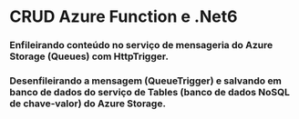 # CRUD Azure Function e .Net6

### Enfileirando conteúdo no serviço de mensageria do Azure Storage (Queues) com HttpTrigger. 
### Desenfileirando a mensagem (QueueTrigger) e salvando em banco de dados do serviço de Tables (banco de dados NoSQL de chave-valor) do Azure Storage.
